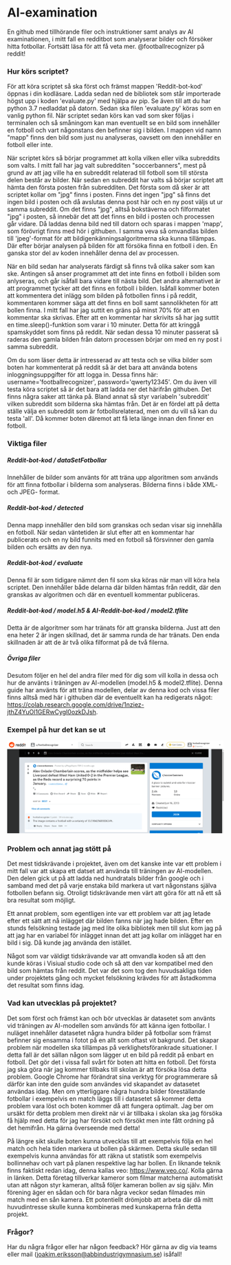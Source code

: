 # AI-examination
En github med tillhörande filer och instruktioner samt analys av AI examinationen, i mitt fall en redditbot som analyserar bilder och försöker hitta fotbollar. Fortsätt läsa för att få veta mer. @footballrecognizer på reddit!

### Hur körs scriptet?
För att köra scriptet så ska först och främst mappen 'Reddit-bot-kod' öppnas i din kodläsare. Ladda sedan ned de bibliotek som står importerade högst upp i koden 'evaluate.py' med hjälpa av pip. Se även till att du har python 3.7 nedladdat på datorn. Sedan ska filen 'evaluate.py' köras som en vanlig python fil. När scriptet sedan körs kan vad som sker följas i terminalen och så småningom kan man eventuellt se en bild som innehåller en fotboll och vart någonstans den befinner sig i bilden. I mappen vid namn "mapp" finns den bild som just nu analyseras, oavsett om den innehåller en fotboll eller inte.

När scriptet körs så börjar programmet att kolla vilken eller vilka subreddits som valts. I mitt fall har jag valt subredditen "soccerbanners", mest på grund av att jag ville ha en subreddit relaterad till fotboll som till största delen består av bilder. När sedan en subreddit har valts så börjar scriptet att hämta den första posten från subredditen. Det första som då sker är att scriptet kollar om "jpg" finns i posten. Finns det ingen "jpg" så finns det ingen bild i posten och då avslutas denna post här och en ny post väljs ut ur samma subreddit. Om det finns "jpg", alltså bokstäverna och filformatet "jpg" i posten, så innebär det att det finns en bild i posten och processen går vidare. Då laddas denna bild ned till datorn och sparas i mappen 'mapp', som förövrigt finns med hör i githuben. I samma veva så omvandlas bilden till 'jpeg'-format för att bildigenkänningsalgoritmerna ska kunna tillämpas. Där efter börjar analysen på bilden för att försöka finna en fotboll i den. En ganska stor del av koden innehåller denna del av processen. 

När en bild sedan har analyserats färdigt så finns två olika saker som kan ske. Antingen så anser programmet att det inte finns en fotboll i bilden som anlyseras, och går isåfall bara vidare till nästa bild. Det andra alternativet är att programmet tycker att det finns en fotboll i bilden. Isåfall kommer boten att kommentera det inlägg som bilden på fotbollen finns i på reddit, kommentaren kommer säga att det finns en boll samt sannolikheten för att bollen finna. I mitt fall har jag suttit en gräns på minst 70% för att en kommentar ska skrivas. Efter att en kommentar har skrivits så har jag suttit en time.sleep()-funktion som varar i 10 minuter. Detta för att kringgå spamskyddet som finns på reddit. När sedan dessa 10 minuter passerat så raderas den gamla bilden från datorn processen börjar om med en ny post i samma subreddit. 

Om du som läser detta är intresserad av att testa och se vilka bilder som boten har kommenterat på reddit så är det bara att använda botens inloggningsuppgifter för att logga in. Dessa finns här: username='footballrecognizer', password='qwerty12345'. Om du även vill testa köra scriptet så är det bara att ladda ner det härifrån githuben. Det finns några saker att tänka på. Bland annat så styr variabeln 'subreddit' vilken subreddit som bilderna ska hämtas från. Det är en fördel att på detta ställe välja en subreddit som är fotbollsrelaterad, men om du vill så kan du testa 'all'. Då kommer boten däremot att få leta länge innan den finner en fotboll. 

### Viktiga filer
##### Reddit-bot-kod / dataSetFotbollar
Innehåller de bilder som använts för att träna upp algoritmen som används för att finna fotbollar i bilderna som analyseras. Bilderna finns i både XML- och JPEG- format. 
##### Reddit-bot-kod / detected
Denna mapp innehåller den bild som granskas och sedan visar sig innehålla en fotboll. När sedan väntetiden är slut efter att en kommentar har publicerats och en ny bild funnits med en fotboll så försvinner den gamla bilden och ersätts av den nya. 
##### Reddit-bot-kod / evaluate
Denna fil är som tidigare nämnt den fil som ska köras när man vill köra hela scriptet. Den innehåller både delarna där bilden hämtas från reddit, där den granskas av algoritmen och där en eventuell kommentar publiceras. 
##### Reddit-bot-kod / model.h5 & AI-Reddit-bot-kod / model2.tflite
Detta är de algoritmer som har tränats för att granska bilderna. Just att den ena heter 2 är ingen skillnad, det är samma runda de har tränats. Den enda skillnaden är att de är två olika filformat på de två filerna. 
##### Övriga filer
Desutom följer en hel del andra filer med för dig som vill kolla in dessa och hur de använts i träningen av AI-modellen (model.h5 & model2.tflite). Denna guide har använts för att träna modellen, delar av denna kod och vissa filer finns alltså med här i githuben där de eventuellt kan ha redigerats något: https://colab.research.google.com/drive/1nziez-jthZ4YuOl1GERwCygI0ozkDJsh.

### Exempel på hur det kan se ut

![Image description](https://github.com/abbjoaeri/AI-examination/blob/master/images/redditbot1.PNG)


### Problem och annat jag stött på
Det mest tidskrävande i projektet, även om det kanske inte var ett problem i mitt fall var att skapa ett datset att använda till träningen av AI-modellen. Den delen gick ut på att ladda ned hundratals bilder från google och i samband med det på varje enstaka bild markera ut vart någonstans själva fotbollen befann sig. Otroligt tidskrävande men värt att göra för att nå ett så bra resultat som möjligt. 

Ett annat problem, som egentligen inte var ett problem var att jag letade efter ett sätt att nå inlägget där bilden fanns när jag hade bilden. Efter en stunds felsökning testade jag med lite olika bibliotek men till slut kom jag på att jag har en variabel för inlägget innan det att jag kollar om inlägget har en bild i sig. Då kunde jag använda den istället. 

Något som var väldigt tidskrävande var att omvandla koden så att den kunde köras i Visiual studio code och så att den var kompatibel med den bild som hämtas från reddit. Det var det som tog den huvudsakliga tiden under projektets gång och mycket felsökning krävdes för att åstadkomma det resultat som finns idag. 

### Vad kan utvecklas på projektet?
Det som först och främst kan och bör utvecklas är datasetet som använts vid träningen av AI-modellen som används för att känna igen fotbollar. I nuläget innehåller datasetet några hundra bilder på fotbollar som främst befinner sig ensamma i fotot på en allt som oftast vit bakgrund. Det skapar problem när modellen ska tillämpas på verklighetsförankrade situationer. I detta fall är det sällan någon som lägger ut en bild på reddit på enbart en fotboll. Det gör det i vissa fall svårt för boten att hitta en fotboll. Det första jag ska göra när jag kommer tillbaks till skolan är att försöka lösa detta problem. Google Chrome har förändrat sina verktyg för programmerare så därför kan inte den guide som användes vid skapandet av datasetet användas idag. Men om ytterliggare några hundra bilder föreställande fotbollar i exempelvis en match läggs till i datasetet så kommer detta problem vara löst och boten kommer då att fungera optimalt. Jag ber om ursäkt för detta problem men direkt när vi är tillbaka i skolan ska jag försöka få hjälp med detta för jag har försökt och försökt men inte fått ordning på det hemifrån. Ha gärna överseende med detta!

På längre sikt skulle boten kunna utvecklas till att exempelvis följa en hel match och hela tiden markera ut bollen på skärmen. Detta skulle sedan till exempelvis kunna användas för att räkna ut statistik som exempelvis bollinnehav och vart på planen respektive lag har bollen. En liknande teknik finns faktiskt redan idag, denna kallas veo: https://www.veo.co/. Kolla gärna in länken. Detta företag tillverkar kameror som filmar matcherna automatiskt utan att någon styr kameran, alltså följer kameran bollen av sig själv. Min förening äger en sådan och för bara några veckor sedan filmades min match med en sån kamera. Ett potentiellt drömjobb att arbeta där då mitt huvudintresse skulle kunna kombineras med kunskaperna från detta projekt.  

### Frågor?
Har du några frågor eller har någon feedback? Hör gärna av dig via teams eller mail (joakim.eriksson@abbindustrigymnasium.se) isåfall!

